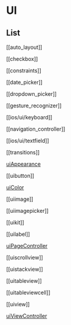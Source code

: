 # UI

## List



[[auto_layout]]

[[checkbox]]

[[constraints]]

[[date_picker]]

[[dropdown_picker]]

[[gesture_recognizer]]

[[ios/ui/keyboard]]

[[navigation_controller]]

[[ios/ui/textfield]]

[[transitions]]

[uiAppearance](uiAppearance.md)

[[uibutton]]

[uiColor](uiColor.md)

[[uiimage]]

[[uiimagepicker]]

[[uikit]]

[[uilabel]]

[uiPageController](uiPageController.md)

[[uiscrollview]]

[[uistackview]]

[[uitableview]]

[[uitableviewcell]]

[[uiview]]

[uiViewController](uiViewController.md)

